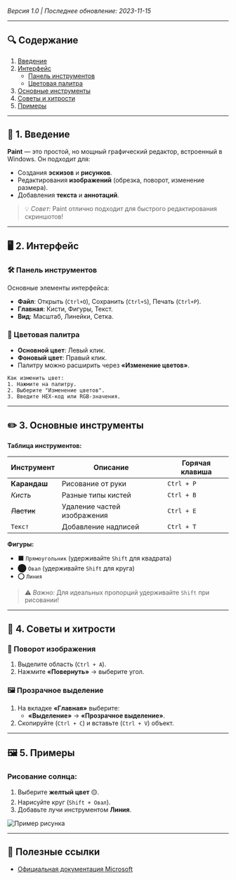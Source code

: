*Версия 1.0 | Последнее обновление: 2023-11-15*  

---

## 🔍 Содержание  
1. [Введение](#введение)  
2. [Интерфейс](#интерфейс)  
   - [Панель инструментов](#панель-инструментов)  
   - [Цветовая палитра](#цветовая-палитра)  
3. [Основные инструменты](#основные-инструменты)  
4. [Советы и хитрости](#советы-и-хитрости)  
5. [Примеры](#примеры)  

---

## 📖 1. Введение  
**Paint** — это простой, но мощный графический редактор, встроенный в Windows. Он подходит для:  
- Создания **эскизов** и **рисунков**.  
- Редактирования **изображений** (обрезка, поворот, изменение размера).  
- Добавления **текста** и **аннотаций**.  

> 💡 *Совет:* Paint отлично подходит для быстрого редактирования скриншотов!  

---

## 🖥️ 2. Интерфейс  
### 🛠️ Панель инструментов  
Основные элементы интерфейса:  
- **Файл**: Открыть (`Ctrl+O`), Сохранить (`Ctrl+S`), Печать (`Ctrl+P`).  
- **Главная**: Кисти, Фигуры, Текст.  
- **Вид**: Масштаб, Линейки, Сетка.  


### 🎨 Цветовая палитра  
- **Основной цвет**: Левый клик.  
- **Фоновый цвет**: Правый клик.  
- Палитру можно расширить через **«Изменение цветов»**.  

```
Как изменить цвет:
1. Нажмите на палитру.
2. Выберите "Изменение цветов".
3. Введите HEX-код или RGB-значения.
```

---

## ✏️ 3. Основные инструменты  

**Таблица инструментов:**  

| Инструмент       | Описание                                  | Горячая клавиша |  
|------------------|------------------------------------------|----------------|  
| **Карандаш**     | Рисование от руки                        | `Ctrl + P`     |  
| *Кисть*          | Разные типы кистей                       | `Ctrl + B`     |  
| ~~Ластик~~       | Удаление частей изображения              | `Ctrl + E`     |  
| `Текст`          | Добавление надписей                      | `Ctrl + T`     |  

**Фигуры:**  
- ⬛ `Прямоугольник` (удерживайте `Shift` для квадрата)  
- ⬤ `Овал` (удерживайте `Shift` для круга)  
- ⭕ `Линия`  

> ⚠️ *Важно:* Для идеальных пропорций удерживайте `Shift` при рисовании!  

---

## 🧠 4. Советы и хитрости  
### 🔄 Поворот изображения  
1. Выделите область (`Ctrl + A`).  
2. Нажмите **«Повернуть»** → выберите угол.  

### 🖼️ Прозрачное выделение  
1. На вкладке **«Главная»** выберите:  
   - **«Выделение»** → **«Прозрачное выделение»**.  
2. Скопируйте (`Ctrl + C`) и вставьте (`Ctrl + V`) объект.  

---

## 🖼️ 5. Примеры  
### Рисование солнца:  
1. Выберите **желтый цвет** 🟡.  
2. Нарисуйте круг (`Shift + Овал`).  
3. Добавьте лучи инструментом **Линия**.  

![Пример рисунка](https://texterra.ru/upload/medialibrary/e82/so6m5qak89t50psv1ottput4qpexw6tx/6.webp)  

---

## 🔗 Полезные ссылки  
- [Официальная документация Microsoft](https://support.microsoft.com/paint)


